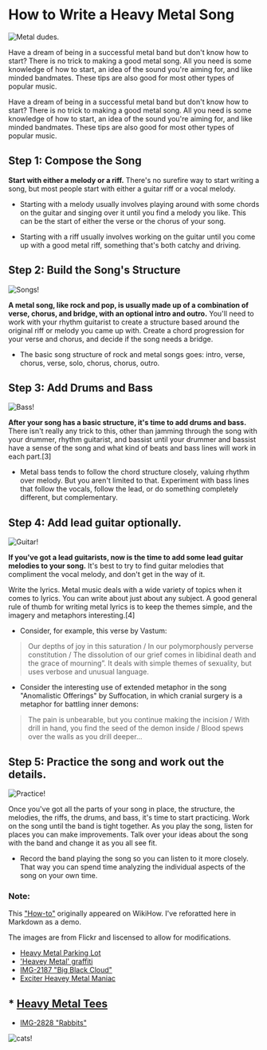 # How to Write a Heavy Metal Song

![Metal dudes.](https://github.com/jloan/mini-projects-sandbox/blob/master/e235/heavy-metal/2.jpg)

Have a dream of being in a successful metal band but don't know how to start? There is no trick to making a good metal song. All you need is some knowledge of how to start, an idea of the sound you're aiming for, and like minded bandmates. These tips are also good for most other types of popular music. 

Have a dream of being in a successful metal band but don't know how to start? There is no trick to making a good metal song. All you need is some knowledge of how to start, an idea of the sound you're aiming for, and like minded bandmates. These tips are also good for most other types of popular music. 

## Step 1: Compose the Song


**Start with either a melody or a riff.** There's no surefire way to start writing a song, but most people start with either a guitar riff or a vocal melody. 

* Starting with a melody usually involves playing around with some chords on the guitar and singing over it until you find a melody you like. This can be the start of either the verse or the chorus of your song.

* Starting with a riff usually involves working on the guitar until you come up with a good metal riff, something that's both catchy and driving.


## Step 2: Build the Song's Structure

![Songs!](https://github.com/jloan/mini-projects-sandbox/blob/master/e235/heavy-metal/6.jpg)

**A metal song, like rock and pop, is usually made up of a combination of verse, chorus, and bridge, with an optional intro and outro.** You'll need to work with your rhythm guitarist to create a structure based around the original riff or melody you came up with. Create a chord progression for your verse and chorus, and decide if the song needs a bridge.

* The basic song structure of rock and metal songs goes: intro, verse, chorus, verse, solo, chorus, chorus, outro.


## Step 3: Add Drums and Bass

![Bass!](https://img.discogs.com/PDCEMsKh8K06O3hrq1DEcwEj1po=/600x923/smart/filters:strip_icc():format(jpeg):mode_rgb():quality(90)/discogs-images/A-77192-1560366356-9261.jpeg.jpg)

**After your song has a basic structure, it's time to add drums and bass.** There isn't really any trick to this, other than jamming through the song with your drummer, rhythm guitarist, and bassist until your drummer and bassist have a sense of the song and what kind of beats and bass lines will work in each part.[3]

* Metal bass tends to follow the chord structure closely, valuing rhythm over melody. But you aren't limited to that. Experiment with bass lines that follow the vocals, follow the lead, or do something completely different, but complementary.

## Step 4: Add lead guitar optionally. 

![Guitar!](https://github.com/jloan/mini-projects-sandbox/blob/master/e235/heavy-metal/4.jpg)

**If you've got a lead guitarists, now is the time to add some lead guitar melodies to your song.** It's best to try to find guitar melodies that compliment the vocal melody, and don't get in the way of it. 

 Write the lyrics. Metal music deals with a wide variety of topics when it comes to lyrics. You can write about just about any subject. A good general rule of thumb for writing metal lyrics is to keep the themes simple, and the imagery and metaphors interesting.[4]

* Consider, for example, this verse by Vastum: 

>Our depths of joy in this saturation / In our polymorphously perverse constitution / The dissolution of our grief comes in libidinal death and the grace of mourning”. It deals with simple themes of sexuality, but uses verbose and unusual language.

* Consider the interesting use of extended metaphor in the song "Anomalistic Offerings" by Suffocation, in which cranial surgery is a metaphor for battling inner demons:

>The pain is unbearable, but you continue making the incision / With drill in hand, you find the seed of the demon inside / Blood spews over the walls as you drill deeper... 

## Step 5: Practice the song and work out the details. 

![Practice!](https://github.com/jloan/mini-projects-sandbox/blob/master/e235/heavy-metal/3.jpg)

Once you've got all the parts of your song in place, the structure, the melodies, the riffs, the drums, and bass, it's time to start practicing. Work on the song until the band is tight together. As you play the song, listen for places you can make improvements. Talk over your ideas about the song with the band and change it as you all see fit.

* Record the band playing the song so you can listen to it more closely. That way you can spend time analyzing the individual aspects of the song on your own time.

### Note: 

This ["How-to"](https://www.wikihow.com/Write-a-Metal-Song) originally appeared on WikiHow. I've reforatted here in Markdown as a demo.

The images are from Flickr and liscensed to allow for modifications. 

* [Heavy Metal Parking Lot](https://www.flickr.com/photos/revrev/6131091773/in/faves-142161312@N05/)
* ['Heavey Metal' graffiti](https://www.flickr.com/photos/duncan/27081425793/in/faves-142161312@N05/)
* [IMG-2187 "Big Black Cloud"](https://www.flickr.com/photos/driveangry3d/20625977036/in/faves-142161312@N05/)
* [Exciter Heavey Metal Maniac](https://www.flickr.com/photos/digimeister/16127402785/in/photolist-qz89YH-qhza9h-qhH8GF-eSwm-Hg6oon-tA6pQr-h5B5eK-32Vxhr-2atvhUj-nUGQM6-2hrwQ1v-h5B3aV-DZ7ji1-9Ru4p8-agNPQK-49V1Pr-2dDSrZY-VSpL78-Cnx2HA-J1Xb-h5B3qp-h5B4KZ-h5BbAd-FFBXjM-h5CmQB-HGhj5i-gNQKVr-h5Bp73-h5BdSs-h5BqPm-aF5PJ2-hpE6y-7cgNB1-h5B3UR-24M4Kou-AKrf5-h5BcMG-2cVhDNs-h5Co9t-7Uyp22-c1xkx-h5B4xV-h5CoKt-h5CnXX-MWHsU-nRjCs-2hQLAbf-2hQ3Gdt-2hPPKZs-2hPy6sY)
## * [Heavy Metal Tees](https://www.flickr.com/photos/99817314@N04/14379918487/in/faves-142161312@N05/)
* [IMG-2828 "Rabbits"](https://www.flickr.com/photos/99817314@N04/14379918487/in/faves-142161312@N05/)





![cats!](https://img.webmd.com/dtmcms/live/webmd/consumer_assets/site_images/article_thumbnails/reference_guide/cats_and_excessive_meowing_ref_guide/1800x1200_cats_and_excessive_meowing_ref_guide.jpg)

